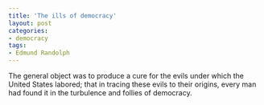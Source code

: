 ```yaml
---
title: 'The ills of democracy'
layout: post
categories:
- democracy
tags:
- Edmund Randolph
---
```


The general object was to produce a cure for the evils under which the United States labored; that in tracing these evils to their origins, every man had found it in the turbulence and follies of democracy.